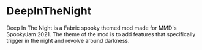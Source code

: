 # DeepInTheNight

Deep In The Night is a Fabric spooky themed mod made for MMD's SpookyJam 2021. The theme of the mod is to add features that specifically trigger in the night and revolve around darkness.


